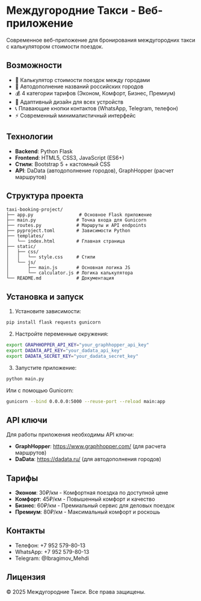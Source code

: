 # Междугородние Такси - Веб-приложение

Современное веб-приложение для бронирования междугородних такси с калькулятором стоимости поездок.

## Возможности

- 🚗 Калькулятор стоимости поездок между городами
- 🌟 Автодополнение названий российских городов
- 💰 4 категории тарифов (Эконом, Комфорт, Бизнес, Премиум)
- 📱 Адаптивный дизайн для всех устройств
- 📞 Плавающие кнопки контактов (WhatsApp, Telegram, телефон)
- ⚡ Современный минималистичный интерфейс

## Технологии

- **Backend**: Python Flask
- **Frontend**: HTML5, CSS3, JavaScript (ES6+)
- **Стили**: Bootstrap 5 + кастомный CSS
- **API**: DaData (автодополнение городов), GraphHopper (расчет маршрутов)

## Структура проекта

```
taxi-booking-project/
├── app.py                 # Основное Flask приложение
├── main.py               # Точка входа для Gunicorn
├── routes.py             # Маршруты и API endpoints
├── pyproject.toml        # Зависимости Python
├── templates/
│   └── index.html        # Главная страница
├── static/
│   ├── css/
│   │   └── style.css     # Стили
│   └── js/
│       ├── main.js       # Основная логика JS
│       └── calculator.js # Логика калькулятора
└── README.md             # Документация
```

## Установка и запуск

1. Установите зависимости:
```bash
pip install flask requests gunicorn
```

2. Настройте переменные окружения:
```bash
export GRAPHHOPPER_API_KEY="your_graphhopper_api_key"
export DADATA_API_KEY="your_dadata_api_key"
export DADATA_SECRET_KEY="your_dadata_secret_key"
```

3. Запустите приложение:
```bash
python main.py
```

Или с помощью Gunicorn:
```bash
gunicorn --bind 0.0.0.0:5000 --reuse-port --reload main:app
```

## API ключи

Для работы приложения необходимы API ключи:

- **GraphHopper**: https://www.graphhopper.com/ (для расчета маршрутов)
- **DaData**: https://dadata.ru/ (для автодополнения городов)

## Тарифы

- **Эконом**: 30₽/км - Комфортная поездка по доступной цене
- **Комфорт**: 45₽/км - Повышенный комфорт и качество  
- **Бизнес**: 60₽/км - Премиальный сервис для деловых поездок
- **Премиум**: 80₽/км - Максимальный комфорт и роскошь

## Контакты

- Телефон: +7 952 579-80-13
- WhatsApp: +7 952 579-80-13
- Telegram: @Ibragimov_Mehdi

## Лицензия

© 2025 Междугородние Такси. Все права защищены.